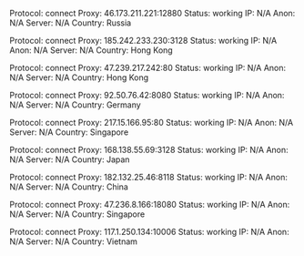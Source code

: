 Protocol: connect
Proxy: 46.173.211.221:12880
Status: working
IP: N/A
Anon: N/A
Server: N/A
Country: Russia

Protocol: connect
Proxy: 185.242.233.230:3128
Status: working
IP: N/A
Anon: N/A
Server: N/A
Country: Hong Kong

Protocol: connect
Proxy: 47.239.217.242:80
Status: working
IP: N/A
Anon: N/A
Server: N/A
Country: Hong Kong

Protocol: connect
Proxy: 92.50.76.42:8080
Status: working
IP: N/A
Anon: N/A
Server: N/A
Country: Germany

Protocol: connect
Proxy: 217.15.166.95:80
Status: working
IP: N/A
Anon: N/A
Server: N/A
Country: Singapore

Protocol: connect
Proxy: 168.138.55.69:3128
Status: working
IP: N/A
Anon: N/A
Server: N/A
Country: Japan

Protocol: connect
Proxy: 182.132.25.46:8118
Status: working
IP: N/A
Anon: N/A
Server: N/A
Country: China

Protocol: connect
Proxy: 47.236.8.166:18080
Status: working
IP: N/A
Anon: N/A
Server: N/A
Country: Singapore

Protocol: connect
Proxy: 117.1.250.134:10006
Status: working
IP: N/A
Anon: N/A
Server: N/A
Country: Vietnam

